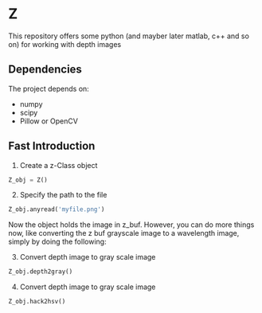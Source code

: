 # Z
This repository offers some python (and mayber later matlab, c++ and so on) for working with depth images


## Dependencies

The project depends on:

- numpy
- scipy
- Pillow or OpenCV

## Fast Introduction

1. Create a z-Class object

```python
Z_obj = Z()
```

2. Specify the path to the file

```python
Z_obj.anyread('myfile.png')
```

Now the object holds the image in z_buf. However, you can do more things now, like converting the z buf grayscale image to a wavelength image, simply by doing the following: 


3. Convert depth image to gray scale image

```python
Z_obj.depth2gray()
```

4. Convert depth image to gray scale image

```python
Z_obj.hack2hsv()
```
